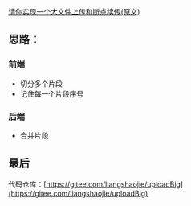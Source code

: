 [请你实现一个大文件上传和断点续传(原文)](https://juejin.im/post/5dff8a26e51d4558105420ed)

## 思路：

### 前端
- 切分多个片段
- 记住每一个片段序号
### 后端
- 合并片段

## 最后
代码仓库：[https://gitee.com/liangshaojie/uploadBig](https://gitee.com/liangshaojie/uploadBig)

